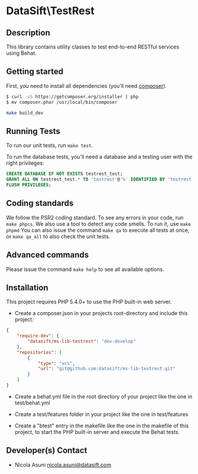 DataSift\\TestRest
==================

## Description

This library contains utility classes to test end-to-end RESTful services using Behat.


## Getting started

First, you need to install all dependencies (you'll need [composer](https://getcomposer.org/)).
```bash
$ curl -sS https://getcomposer.org/installer | php
$ mv composer.phar /usr/local/bin/composer
```

```bash
make build_dev
```

## Running Tests

To run our unit tests, run `make test`.

To run the database tests, you'll need a database and a testing user with the right privileges:

```sql
CREATE DATABASE IF NOT EXISTS testrest_test;
GRANT ALL ON testrest_test.* TO 'testrest'@'%' IDENTIFIED BY 'testrest';
FLUSH PRIVILEGES;
```


## Coding standards

We follow the PSR2 coding standard. To see any errors in your code, run `make phpcs`.
We also use a tool to detect any code smells. To run it, use `make phpmd`
You can also issue the command `make qa` to execute all tests at once, or `make qa_all` to also check the unit tests.


## Advanced commands
Please issue the command `make help` to see all available options.


## Installation

This project requires PHP 5.4.0+ to use the PHP built-in web server.


* Create a composer.json in your projects root-directory and include this project:

```json
{
    "require-dev": {
        "datasift/ms-lib-testrest": "dev-develop"
    },
    "repositories": [
        {
            "type": "vcs",
            "url": "git@github.com:datasift/ms-lib-testrest.git"
        }
    ]
}
```

* Create a behat.yml file in the root directory of your project like the one in test/behat.yml

* Create a test/features folder in your project like the one in test/features

* Create a "btest" entry in the makefile like the one in the makefile of this project, to start the PHP built-in server and execute the Behat tests.


## Developer(s) Contact

* Nicola Asuni <nicola.asuni@datasift.com>
